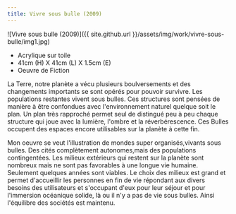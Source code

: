 ```yaml
---
title: Vivre sous bulle (2009)
---
```


![Vivre sous bulle (2009)]({{ site.github.url }}/assets/img/work/vivre-sous-bulle/img1.jpg)

* Acrylique sur toile
* 41cm (H) X 41cm (L) X 1.5cm (E)
* Oeuvre de Fiction

La Terre, notre planète a vécu plusieurs boulversements et des changements importants se sont opérés pour pouvoir survivre. Les populations restantes vivent sous bulles. Ces structures sont pensées de manière à être confondues avec l'environnement naturel quelque soit le plan. Un plan très rapproché permet seul de distingué peu à peu chaque structure qui joue avec la lumière, l'ombre et la réverbérescence. Ces Bulles occupent des espaces encore utilisables sur la planète à cette fin.

Mon oeuvre se veut l'illustration de mondes super organisés,vivants sous bulles. Des cités complètement autonomes,mais des populations contingentées. Les milieux extérieurs qui restent sur la planète sont nombreux mais ne sont pas favorables à une longue vie humaine. Seulement quelques années sont viables. Le choix des milieux est grand et permet d'accueillir les personnes en fin de vie répondant aux divers besoins des utilisateurs et s'occupant d'eux pour leur séjour et pour l'immersion océanique solide, là ou il n'y a pas de vie sous bulles. Ainsi l'équilibre des sociétés est maintenu.
